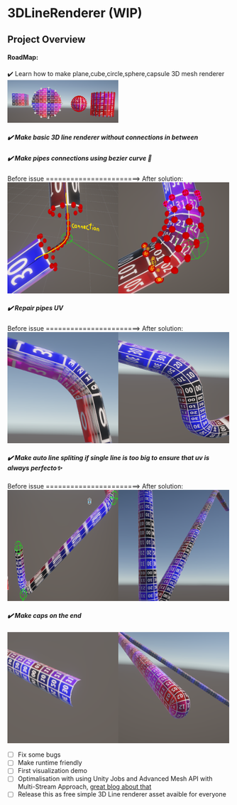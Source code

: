 # 3DLineRenderer (WIP)
## Project Overview  <br>
#### RoadMap:

:heavy_check_mark: Learn how to make plane,cube,circle,sphere,capsule 3D mesh renderer <br>
<img src="ReadmeAssets/Primitive3DShapes.png" width=250><br>

##### :heavy_check_mark: Make basic 3D line renderer without connections in between <br>

##### :heavy_check_mark: Make pipes connections using bezier curve 🤔<br>
Before issue =======================> After solution:<br>
<img src="ReadmeAssets/pipesConnections.png" width=250 height=250 align='left'>
<img src="ReadmeAssets/pipesConnectionsSolution.png" width=250 height=250> <br>

##### :heavy_check_mark: Repair pipes UV<br>
Before issue =======================> After solution:<br>
<img src="ReadmeAssets/uvIssue.png" width=250 height=250 align='left'>
<img src="ReadmeAssets/uvIssueSolved.png" width=250 height=250> <br>

##### :heavy_check_mark: Make auto line spliting if single line is too big to ensure that uv is always perfecto✨<br>
Before issue =======================> After solution:<br>
<img src="ReadmeAssets/autolineSpliting.png" width=250 height=250 align='left'>
<img src="ReadmeAssets/autolineSplitingSolved.png" width=250 height=250> <br>
##### :heavy_check_mark: Make caps on the end<br>
<img src="ReadmeAssets/PipesCap.png" width=250 height=250 align='left'> 
<img src="ReadmeAssets/PipesCapSolved.png" width=250 height=250 ><br>

- [ ] Fix some bugs<br>
- [ ] Make runtime friendly<br>
- [ ] First visualization demo<br>
- [ ] Optimalisation with using Unity Jobs and Advanced Mesh API with Multi-Stream Approach, <a href="https://catlikecoding.com/unity/tutorials/procedural-meshes/creating-a-mesh/">great blog about that</a><br>
- [ ] Release this as free simple 3D Line renderer asset avaible for everyone <br>
